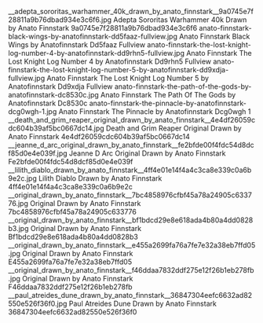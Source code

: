 __adepta_sororitas_warhammer_40k_drawn_by_anato_finnstark__9a0745e7f28811a9b76dbad934e3c6f6.jpg   Adepta Sororitas Warhammer 40k Drawn by Anato Finnstark  9a0745e7f28811a9b76dbad934e3c6f6
anato-finnstark-black-wings-by-anatofinnstark-dd5faaz-fullview.jpg Anato Finnstark Black Wings by Anatofinnstark Dd5faaz Fullview
anato-finnstark-the-lost-knight-log-number-4-by-anatofinnstark-dd9rhn5-fullview.jpg Anato Finnstark The Lost Knight Log Number 4 by Anatofinnstark Dd9rhn5 Fullview
anato-finnstark-the-lost-knight-log-number-5-by-anatofinnstark-dd9xdja-fullview.jpg Anato Finnstark The Lost Knight Log Number 5 by Anatofinnstark Dd9xdja Fullview
anato-finnstark-the-path-of-the-gods-by-anatofinnstark-dc8530c.jpg Anato Finnstark The Path Of The Gods by Anatofinnstark Dc8530c
anato-finnstark-the-pinnacle-by-anatofinnstark-dcg0wgh-1.jpg Anato Finnstark The Pinnacle by Anatofinnstark Dcg0wgh 1
__death_and_grim_reaper_original_drawn_by_anato_finnstark__4e4df26059cdc604b39af5bc0667dc14.jpg   Death and Grim Reaper Original Drawn by Anato Finnstark  4e4df26059cdc604b39af5bc0667dc14
__jeanne_d_arc_original_drawn_by_anato_finnstark__fe2bfde00f4fdc54d8dcf85d0e4e039f.jpg   Jeanne D Arc Original Drawn by Anato Finnstark  Fe2bfde00f4fdc54d8dcf85d0e4e039f
__lilith_diablo_drawn_by_anato_finnstark__4ff4e01e14f4a4c3ca8e339c0a6b9e2c.jpg   Lilith Diablo Drawn by Anato Finnstark  4ff4e01e14f4a4c3ca8e339c0a6b9e2c
__original_drawn_by_anato_finnstark__7bc4858976cfbf45a78a24905c633776.jpg   Original Drawn by Anato Finnstark  7bc4858976cfbf45a78a24905c633776
__original_drawn_by_anato_finnstark__bf1bdcd29e8e618ada4b80a4dd0828b3.jpg   Original Drawn by Anato Finnstark  Bf1bdcd29e8e618ada4b80a4dd0828b3
__original_drawn_by_anato_finnstark__e455a2699fa76a7fe7e32a38eb7ffd05.jpg   Original Drawn by Anato Finnstark  E455a2699fa76a7fe7e32a38eb7ffd05
__original_drawn_by_anato_finnstark__f46ddaa7832ddf275e12f26b1eb278fb.jpg   Original Drawn by Anato Finnstark  F46ddaa7832ddf275e12f26b1eb278fb
__paul_atreides_dune_drawn_by_anato_finnstark__36847304eefc6632ad82550e526f36f0.jpg   Paul Atreides Dune Drawn by Anato Finnstark  36847304eefc6632ad82550e526f36f0

